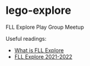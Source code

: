 # lego-explore
FLL Explore Play Group Meetup

Useful readings:
* [What is FLL Explore](./resources/FLL-Explore.md)
* [FLL Explore 2021-2022](./resources/2021-2022.md)